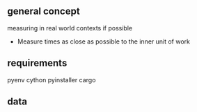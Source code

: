 

## general concept

measuring in real world contexts if possible
- Measure times as close as possible to the inner unit of work



## requirements

pyenv
cython
pyinstaller
cargo

## data

